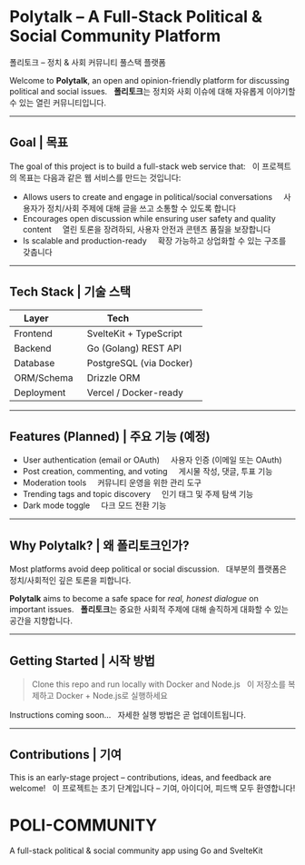 # Polytalk – A Full-Stack Political & Social Community Platform  
폴리토크 – 정치 & 사회 커뮤니티 풀스택 플랫폼

Welcome to **Polytalk**, an open and opinion-friendly platform for discussing political and social issues.  
**폴리토크**는 정치와 사회 이슈에 대해 자유롭게 이야기할 수 있는 열린 커뮤니티입니다.

---

## Goal | 목표

The goal of this project is to build a full-stack web service that:  
이 프로젝트의 목표는 다음과 같은 웹 서비스를 만드는 것입니다:

- Allows users to create and engage in political/social conversations  
  사용자가 정치/사회 주제에 대해 글을 쓰고 소통할 수 있도록 합니다
- Encourages open discussion while ensuring user safety and quality content  
  열린 토론을 장려하되, 사용자 안전과 콘텐츠 품질을 보장합니다
- Is scalable and production-ready  
  확장 가능하고 상업화할 수 있는 구조를 갖춥니다

---

## Tech Stack | 기술 스택

| Layer        | Tech                     |
|--------------|--------------------------|
| Frontend     | SvelteKit + TypeScript   |
| Backend      | Go (Golang) REST API     |
| Database     | PostgreSQL (via Docker)  |
| ORM/Schema   | Drizzle ORM              |
| Deployment   | Vercel / Docker-ready    |

---

## Features (Planned) | 주요 기능 (예정)

- User authentication (email or OAuth)  
  사용자 인증 (이메일 또는 OAuth)
- Post creation, commenting, and voting  
  게시물 작성, 댓글, 투표 기능
- Moderation tools  
  커뮤니티 운영을 위한 관리 도구
- Trending tags and topic discovery  
  인기 태그 및 주제 탐색 기능
- Dark mode toggle  
  다크 모드 전환 기능

---

## Why Polytalk? | 왜 폴리토크인가?

Most platforms avoid deep political or social discussion.  
대부분의 플랫폼은 정치/사회적인 깊은 토론을 피합니다.

**Polytalk** aims to become a safe space for *real, honest dialogue* on important issues.  
**폴리토크**는 중요한 사회적 주제에 대해 솔직하게 대화할 수 있는 공간을 지향합니다.

---

## Getting Started | 시작 방법

> Clone this repo and run locally with Docker and Node.js  
> 이 저장소를 복제하고 Docker + Node.js로 실행하세요

Instructions coming soon...  
자세한 실행 방법은 곧 업데이트됩니다.

---

## Contributions | 기여

This is an early-stage project – contributions, ideas, and feedback are welcome!  
이 프로젝트는 초기 단계입니다 – 기여, 아이디어, 피드백 모두 환영합니다!


# POLI-COMMUNITY
A full-stack political &amp; social community app using Go and SvelteKit

